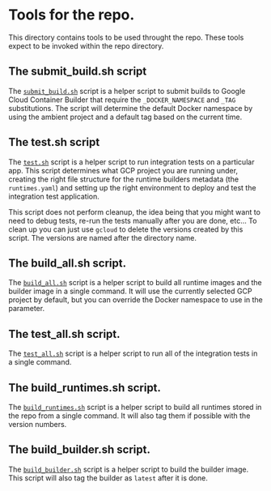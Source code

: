# Tools for the repo.
This directory contains tools to be used throught the repo. These tools expect to be invoked within the repo directory.

## The submit_build.sh script
The [`submit_build.sh`](./submit_build.sh) script is a helper script to submit builds to Google Cloud Container Builder that require the `_DOCKER_NAMESPACE` and `_TAG` substitutions. The script will determine the default Docker namespace by using the ambient project and a default tag based on the current time.

## The test.sh script
The [`test.sh`](./test.sh) script is a helper script to run integration tests on a particular app. This script determines what GCP project you are running under, creating the right file structure for the runtime builders metadata (the `runtimes.yaml`) and setting up the right environment to deploy and test the integration test application.

This script does not perform cleanup, the idea being that you might want to need to debug tests, re-run the tests manually after you are done, etc... To clean up you can just use `gcloud` to delete the versions created by this script. The versions are named after the directory name.

## The build_all.sh script.
The [`build_all.sh`](./build_all.sh) script is a helper script to build all runtime images and the builder image in a single command. It will use the currently selected GCP project by default, but you can override the Docker namespace to use in the parameter.

## The test_all.sh script.
The [`test_all.sh`](./test_all.sh) script is a helper script to run all of the integration tests in a single command.

## The build_runtimes.sh script.
The [`build_runtimes.sh`](./build_runtimes.sh) script is a helper script to build all runtimes stored in the repo from a single command. It will also tag them if possible with the version numbers.

## The build_builder.sh script.
The [`build_builder.sh`](./build_builder.sh) script is a helper script to build the builder image. This script will also tag the builder as `latest` after it is done.
